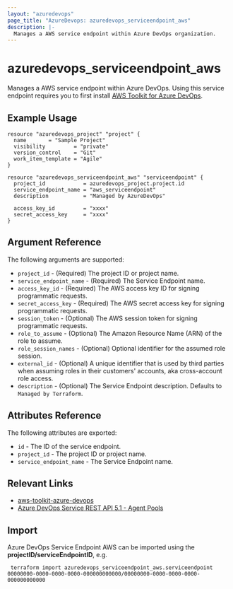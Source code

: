 ```yaml
---
layout: "azuredevops"
page_title: "AzureDevops: azuredevops_serviceendpoint_aws"
description: |-
  Manages a AWS service endpoint within Azure DevOps organization.
---
```


# azuredevops_serviceendpoint_aws
Manages a AWS service endpoint within Azure DevOps. Using this service endpoint requires you to first install [AWS Toolkit for Azure DevOps](https://marketplace.visualstudio.com/items?itemName=AmazonWebServices.aws-vsts-tools).

## Example Usage

```hcl
resource "azuredevops_project" "project" {
  name       = "Sample Project"
  visibility         = "private"
  version_control    = "Git"
  work_item_template = "Agile"
}

resource "azuredevops_serviceendpoint_aws" "serviceendpoint" {
  project_id            = azuredevops_project.project.id
  service_endpoint_name = "aws_serviceendpoint"
  description           = "Managed by AzureDevOps"

  access_key_id         = "xxxx"
  secret_access_key     = "xxxx"
}
```

## Argument Reference

The following arguments are supported:

* `project_id` - (Required) The project ID or project name.
* `service_endpoint_name` - (Required) The Service Endpoint name.
* `access_key_id` - (Required) The AWS access key ID for signing programmatic requests.
* `secret_access_key` - (Required) The AWS secret access key for signing programmatic requests.
* `session_token` - (Optional) The AWS session token for signing programmatic requests.
* `role_to_assume` - (Optional) The Amazon Resource Name (ARN) of the role to assume.
* `role_session_names` - (Optional) Optional identifier for the assumed role session.
* `external_id` - (Optional) A unique identifier that is used by third parties when assuming roles in their customers' accounts, aka cross-account role access.
* `description` - (Optional) The Service Endpoint description. Defaults to `Managed by Terraform`.

## Attributes Reference

The following attributes are exported:

* `id` - The ID of the service endpoint.
* `project_id` - The project ID or project name.
* `service_endpoint_name` - The Service Endpoint name.

## Relevant Links
* [aws-toolkit-azure-devops](https://github.com/aws/aws-toolkit-azure-devops)
* [Azure DevOps Service REST API 5.1 - Agent Pools](https://docs.microsoft.com/en-us/rest/api/azure/devops/serviceendpoint/endpoints?view=azure-devops-rest-5.1)

## Import
Azure DevOps Service Endpoint AWS can be imported using the **projectID/serviceEndpointID**, e.g.

```
 terraform import azuredevops_serviceendpoint_aws.serviceendpoint 00000000-0000-0000-0000-000000000000/00000000-0000-0000-0000-000000000000
```
